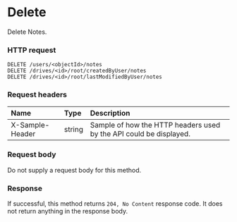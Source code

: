 # Delete

Delete Notes.
### HTTP request
```http
DELETE /users/<objectId>/notes
DELETE /drives/<id>/root/createdByUser/notes
DELETE /drives/<id>/root/lastModifiedByUser/notes

```
### Request headers
| Name       | Type | Description|
|:---------------|:--------|:----------|
| X-Sample-Header  | string  | Sample of how the HTTP headers used by the API could be displayed.|

### Request body
Do not supply a request body for this method.


### Response
If successful, this method returns `204, No Content` response code. It does not return anything in the response body.

<!-- uuid: 26479857-f141-49c1-8b38-4b58ab9f9f89\n2015-10-09 15:13:50 UTC -->